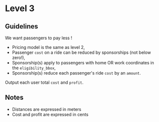 # Level 3

## Guidelines

We want passengers to pay less !
* Pricing model is the same as level 2,
* Passenger `cost` on a ride can be reduced by sponsorships (not below zero!),
* Sponsorship(s) apply to passengers with home OR work coordinates in the `eligibility_bbox`,
* Sponsorship(s) reduce each passenger's ride `cost` by an `amount`.

Output each user total `cost` and `profit`.

## Notes

- Distances are expressed in meters
- Cost and profit are expressed in cents
